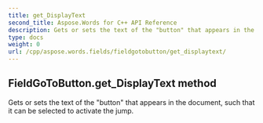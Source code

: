 ```yaml
---
title: get_DisplayText
second_title: Aspose.Words for C++ API Reference
description: Gets or sets the text of the "button" that appears in the document, such that it can be selected to activate the jump. 
type: docs
weight: 0
url: /cpp/aspose.words.fields/fieldgotobutton/get_displaytext/
---
```

## FieldGoToButton.get_DisplayText method


Gets or sets the text of the "button" that appears in the document, such that it can be selected to activate the jump.

